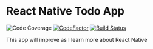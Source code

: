# React Native Todo App
![Code Coverage](https://img.shields.io/codecov/c/github/wasd0109/todo-rn/master?style=flat-square)
[![CodeFactor](https://www.codefactor.io/repository/github/wasd0109/todo-rn/badge)](https://www.codefactor.io/repository/github/wasd0109/todo-rn)
[![Build Status](https://travis-ci.com/wasd0109/todo-rn.svg?branch=main)](https://travis-ci.com/wasd0109/todo-rn)

This app will improve as I learn more about React Native
